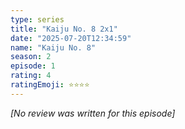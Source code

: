 ```yaml
---
type: series
title: "Kaiju No. 8 2x1"
date: "2025-07-20T12:34:59"
name: "Kaiju No. 8"
season: 2
episode: 1
rating: 4
ratingEmoji: ⭐️⭐️⭐️⭐️
---
```


*[No review was written for this episode]*

